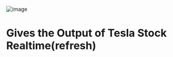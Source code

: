 ![image](https://github.com/omkharche8/TeslaStock_Scraper/assets/134918914/9699888a-6513-42fe-9085-6f71b87c11bc)
<h1><span>Gives the Output of Tesla Stock Realtime(refresh)</span></h1>

